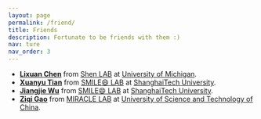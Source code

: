 ```yaml
---
layout: page
permalink: /friend/
title: Friends
description: Fortunate to be friends with them :)
nav: ture
nav_order: 3
---
```


* [<b>Lixuan Chen</b>](https://maopaom.github.io/) from [Shen LAB](https://liyueshen.engin.umich.edu/) at [University of Michigan](https://umich.edu/).
* [<b>Xuanyu Tian</b>](https://MeijiTian.github.io/) from [SMILE:smile: LAB](https://smilelab.com.cn/) at [ShanghaiTech University](https://www.shanghaitech.edu.cn/eng/).
* [<b>Jiangjie Wu</b>](https://miraiwu.github.io/) from [SMILE:smile: LAB](https://smilelab.com.cn/) at [ShanghaiTech University](https://www.shanghaitech.edu.cn/eng/).
* [<b>Ziqi Gao</b>](https://z7gao.github.io/) from [MIRACLE LAB](https://miracle.ustc.edu.cn/main.htm) at [University of Science and Technology of China](https://www.ustc.edu.cn/index.htm).
